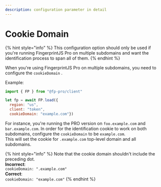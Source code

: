 ```yaml
---
description: configuration parameter in detail
---
```


# Cookie Domain

{% hint style="info" %}
This configuration option should only be used if you're running FingerprintJS Pro on multiple subdomains and want the identification process to span all of them.
{% endhint %}

When you're using FingerprintJS Pro on multiple subdomains, you need to configure the `cookieDomain` .

Example: 

```javascript
import { FP } from "@fp-pro/client"

let fp = await FP.load({
  region: "us", 
  client: "token", 
  cookieDomain: "example.com"})
```

For instance, you're running the PRO version on `foo.example.com` and `bar.example.com`. In order for the identification cookie to work on both subdomains, configure the `cookieDomain` to be `example.com`.  
This will set the cookie for `.example.com` top-level domain and all subdomains. 

{% hint style="info" %}
Note that the cookie domain shouldn't include the preceding dot.  
**Incorrect**:  
`cookieDomain: ".example.com"`  
**Correct**:  
`cookieDomain: "example.com"`
{% endhint %}

